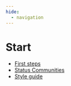 ```yaml
---
hide:
  - navigation
---
```


# Start

- [First steps](./first-steps/index.md)
- [Status Communities](./status-communities/index.md)
- [Style guide](../style-guide/index.md)
